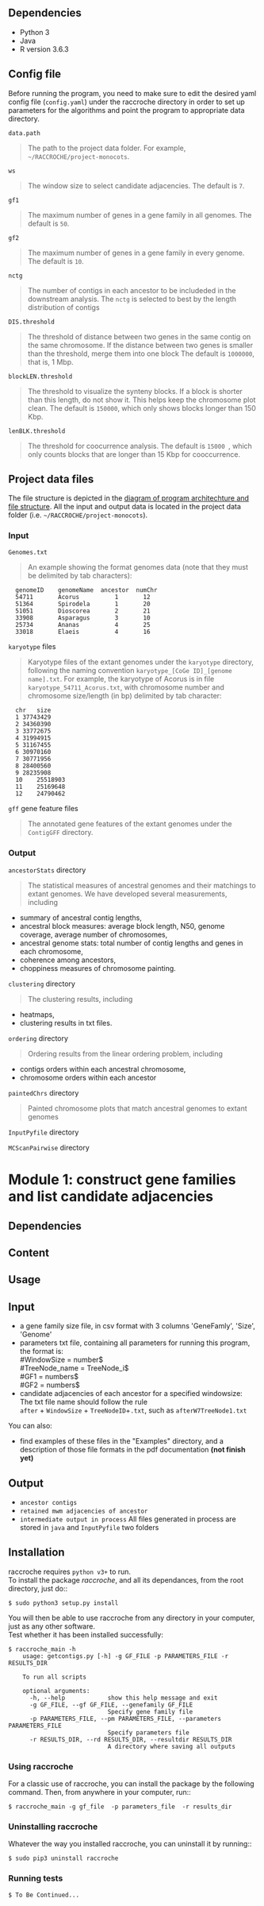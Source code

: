 ## Dependencies
- Python 3
- Java
- R version 3.6.3


## Config file
Before running the program, you need to make sure to edit the desired yaml config file (`config.yaml`) under the raccroche directory in order to set up parameters for the algorithms and point the program to appropriate data directory. 

`data.path`
> The path to the project data folder. For example, `~/RACCROCHE/project-monocots`.

`ws` 
> The window size to select candidate adjacencies. The default is `7`.

`gf1` 
> The maximum number of genes in a gene family in all genomes. The default is `50`.

`gf2` 
> The maximum number of genes in a gene family in every genome. The default is `10`.


`nctg`
> The number of contigs in each ancestor to be includeded in the downstream analysis.
> The `nctg` is selected to best by the length distribution of contigs


`DIS.threshold`
> The threshold of distance between two genes in the same contig on the same chromosome.
> If the distance between two genes is smaller than the threshold, merge them into one block
> The default is `1000000`, that is, 1 Mbp.

`blockLEN.threshold`
> The threshold to visualize the synteny blocks.
> If a block is shorter than this length, do not show it. This helps keep the chromosome plot clean.
> The default is `150000`, which only shows blocks longer than 150 Kbp.


`lenBLK.threshold`
> The threshold for coocurrence analysis.
> The default is `15000 `, which only counts blocks that are longer than 15 Kbp for cooccurrence.



## Project data files
The file structure is depicted in the [diagram of program architechture and file structure](./documentation/program-vs-file-structure.svg). 
All the input and output data is located in the project data folder (i.e. `~/RACCROCHE/project-monocots`).

### Input

`Genomes.txt`
> An example showing the format genomes data (note that they must be delimited by tab characters):

      genomeID    genomeName  ancestor  numChr
      54711       Acorus	      1	      12
      51364       Spirodela       1	      20
      51051       Dioscorea	      2	      21
      33908       Asparagus	      3	      10
      25734       Ananas	      4	      25
      33018       Elaeis	      4	      16

`karyotype` files
> Karyotype files of the extant genomes under the `karyotype` directory, following the naming convention `karyotype_[CoGe ID]_[genome name].txt`. For example, the karyotype of Acorus is in file `karyotype_54711_Acorus.txt`, with chromosome number and chromosome size/length (in bp) delimited by tab character:

      chr	size
      1	37743429
      2	34360390
      3	33772675
      4	31994915
      5	31167455
      6	30970160
      7	30771956
      8	28400560
      9	28235908
      10	25518903
      11	25169648
      12	24790462

`gff` gene feature files 
> The annotated gene features of the extant genomes under the `ContigGFF` directory.


### Output

`ancestorStats` directory
> The statistical measures of ancestral genomes and their matchings to extant genomes. We have developed several measurements, including
- summary of ancestral contig lengths,
- ancestral block measures: average block length, N50, genome coverage, average number of chromosomes, 
- ancestral genome stats: total number of contig lengths and genes in each chromosome,
- coherence among ancestors,
- choppiness measures of chromosome painting.


`clustering` directory
> The clustering results, including
- heatmaps,
- clustering results in txt files.

`ordering` directory
> Ordering results from the linear ordering problem, including
- contigs orders within each ancestral chromosome,
- chromosome orders within each ancestor

`paintedChrs` directory
> Painted chromosome plots that match ancestral genomes to extant genomes

`InputPyfile` directory


`MCScanPairwise` directory



# Module 1: construct gene families and list candidate adjacencies
## Dependencies

## Content 

## Usage


## Input

  - a gene family size file, in csv format with 3 columns 'GeneFamly', 'Size', 'Genome' 
  - parameters txt file, containing all parameters for running this program, the format is:  
    \#WindowSize = number$  
    \#TreeNode_name = TreeNode_i$  
    \#GF1 = numbers$  
    \#GF2 = numbers$  
  - candidate adjacencies of each ancestor for a specified windowsize:  
    The txt file name should follow the rule   
    `after` + `WindowSize` + `TreeNodeID`+`.txt`, such as `afterW7TreeNode1.txt`

You can also:
  - find examples of these files in the "Examples" directory, and a description of those file formats in the pdf documentation **(not finish yet)**  
## Output
* ``ancestor contigs``
* ``retained mwm adjacencies of ancestor``
* ``intermediate output in process``
All files generated in process are stored in `java` and `InputPyfile` two folders

## Installation

raccroche requires `python v3+` to run.  
To install the package *raccroche*, and all its dependances, from the root directory, just do::  
```
$ sudo python3 setup.py install
```
You will then be able to use raccroche from any directory in your computer, just as any other software.  
Test whether it has been installed successfully:
```
$ raccroche_main -h
    usage: getcontigs.py [-h] -g GF_FILE -p PARAMETERS_FILE -r RESULTS_DIR

    To run all scripts

    optional arguments:
      -h, --help            show this help message and exit
      -g GF_FILE, --gf GF_FILE, --genefamily GF_FILE
                            Specify gene family file
      -p PARAMETERS_FILE, --pm PARAMETERS_FILE, --parameters PARAMETERS_FILE
                            Specify parameters file
      -r RESULTS_DIR, --rd RESULTS_DIR, --resultdir RESULTS_DIR
                            A directory where saving all outputs
```


### Using raccroche
For a classic use of raccroche, you can install the package by the following command. Then,
from anywhere in your computer, run::
```
$ raccroche_main -g gf_file  -p parameters_file  -r results_dir
```


### Uninstalling raccroche

Whatever the way you installed raccroche, you can uninstall it by running::
```
$ sudo pip3 uninstall raccroche
```

### Running tests

```sh
$ To Be Continued...
```



